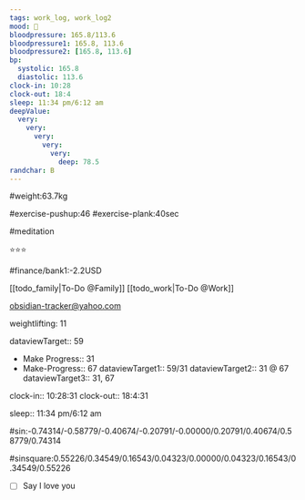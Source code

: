 ```yaml
---
tags: work_log, work_log2
mood: 🙂
bloodpressure: 165.8/113.6
bloodpressure1: 165.8, 113.6
bloodpressure2: [165.8, 113.6]
bp:
  systolic: 165.8
  diastolic: 113.6
clock-in: 10:28
clock-out: 18:4
sleep: 11:34 pm/6:12 am
deepValue:
  very:
    very:
      very:
        very:
          very:
            deep: 78.5
randchar: B
---
```


#weight:63.7kg

#exercise-pushup:46
#exercise-plank:40sec

#meditation

⭐⭐⭐

#finance/bank1:-2.2USD

[[todo_family|To-Do @Family]]
[[todo_work|To-Do @Work]]

obsidian-tracker@yahoo.com

weightlifting: 11

dataviewTarget:: 59

- Make Progress:: 31
- Make-Progress:: 67
  dataviewTarget1:: 59/31
  dataviewTarget2:: 31 @ 67
  dataviewTarget3:: 31, 67

clock-in:: 10:28:31
clock-out:: 18:4:31

sleep:: 11:34 pm/6:12 am

#sin:-0.74314/-0.58779/-0.40674/-0.20791/-0.00000/0.20791/0.40674/0.58779/0.74314

#sinsquare:0.55226/0.34549/0.16543/0.04323/0.00000/0.04323/0.16543/0.34549/0.55226

- [ ] Say I love you
